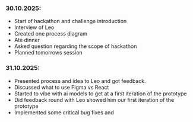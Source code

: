 ### 30.10.2025:

- Start of hackathon and challenge introduction
- Interview of Leo
- Created one process diagram
- Ate dinner
- Asked question regarding the scope of hackathon
- Planned tomorrows session

### 31.10.2025:

- Presented process and idea to Leo and got feedback.
- Discussed what to use Figma vs React
- Started to vibe with ai models to get at a first iteration of the prototype
- Did feedback round with Leo showed him our first iteration of the prototype
- Implemented some critical bug fixes and
